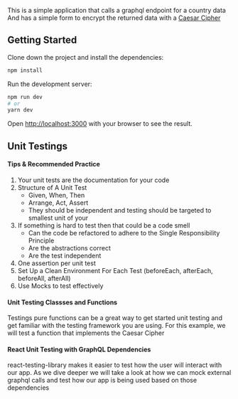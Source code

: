 This is a simple application that calls a graphql endpoint for a country data
And has a simple form to encrypt the returned data with a [Caesar Cipher](https://en.wikipedia.org/wiki/Caesar_cipher)

## Getting Started

Clone down the project and install the dependencies:

```bash
npm install
```

Run the development server:

```bash
npm run dev
# or
yarn dev
```

Open [http://localhost:3000](http://localhost:3000) with your browser to see the result.

## Unit Testings
#### Tips & Recommended Practice
1. Your unit tests are the documentation for your code
2. Structure of A Unit Test
   - Given, When, Then
   - Arrange, Act, Assert
   - They should be independent and testing should be targeted to smallest unit of your
3. If something is hard to test then that could be a code smell
   - Can the code be refactored to adhere to the Single Responsibility Principle
   - Are the abstractions correct
   - Are the test independent
4. One assertion per unit test
5. Set Up a Clean Environment For Each Test (beforeEach, afterEach, beforeAll, afterAll)
6. Use Mocks to test effectively


#### Unit Testing Classses and Functions
Testings pure functions can be a great way to get started unit testing and get familiar with the testing framework you are using.
For this example, we will test a function that implements the Caesar Cipher

#### React Unit Testing with GraphQL Dependencies
react-testing-library makes it easier to test how the user will interact with our app. 
As we dive deeper we will take a look at how we can mock external graphql calls 
and test how our app is being used based on those dependencies





